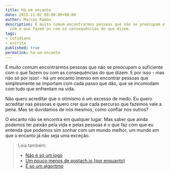 ```yaml
---
title: Há um encanto
date: 2015-11-02 00:00:00+00:00
author: Marcos Ramon
description: É muito comum encontrarmos pessoas que não se preocupam o suficiente
  com o que fazem ou com as consequências do que dizem.
tags:
- cotidiano
- escrita
published: true
permalink: ha-um-encanto
---
```

É muito comum encontrarmos pessoas que não se preocupam o suficiente com o que fazem ou com as consequências do que dizem. E por isso - mas não só por isso! - há um encanto imenso em encontrar pessoas que simplesmente se importam com cada passo que dão, que se incomodam com tudo que enfrentam na vida.

Não quero acreditar que o otimismo é um excesso de medo. Eu quero acreditar nas pessoas e quero crer que cada percurso que fazemos vale a pena. Mas se duvidamos de nós mesmos, como confiar nos outros?

O encanto não se encontra em qualquer lugar. Mas saber que ainda podemos ter paixão pela vida e pelas pessoas é o que faz com que eu entenda que podemos sim sonhar com um mundo melhor, um mundo em que o encanto já não seja uma exceção.



> Leia também:
> - <a href="/nao-e-so-um-jogo">Não é só um jogo</a>
> - <a href="/um-pouco-menos-de-postachio-por-enquanto">Um pouco menos de postach.io (por enquanto)</a>
> - <a href="/e-so-um-algoritmo">É só um algoritmo</a>
